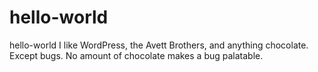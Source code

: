 # hello-world
hello-world
I like WordPress, the Avett Brothers, and anything chocolate. Except bugs. No amount of chocolate makes a bug palatable.
